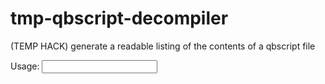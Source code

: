 # tmp-qbscript-decompiler
(TEMP HACK) generate a readable listing of the contents of a qbscript file


Usage: <program> <input script> <output text file>
